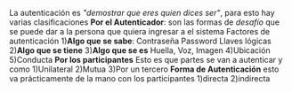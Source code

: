 La autenticación es *"demostrar que eres quien dices ser"*, para esto hay varias clasificaciones
**Por el Autenticador**:
	son las formas de *desafío* que se puede dar a la persona que quiera ingresar a el sistema
	Factores de autenticación
		1)**Algo que se sabe**:
			Contraseña
			Password
			Llaves lógicas
		2)**Algo que se tiene**
		3)**Algo que se es**
			Huella, Voz, Imagen
		4)Ubicación
		5)Conducta
**Por los participantes**
	Esto es que partes se van a autenticar y como
		1)Unilateral
		2)Mutua
		3)Por un tercero
**Forma de Autenticación**
	esto va prácticamente de la mano con los participantes
	1)directa
	2)indirecta


